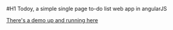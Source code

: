 #H1 Todoy, a simple single page to-do list web app in angularJS


[There's a demo up and running here](http://todoy.azurewebsites.net/)